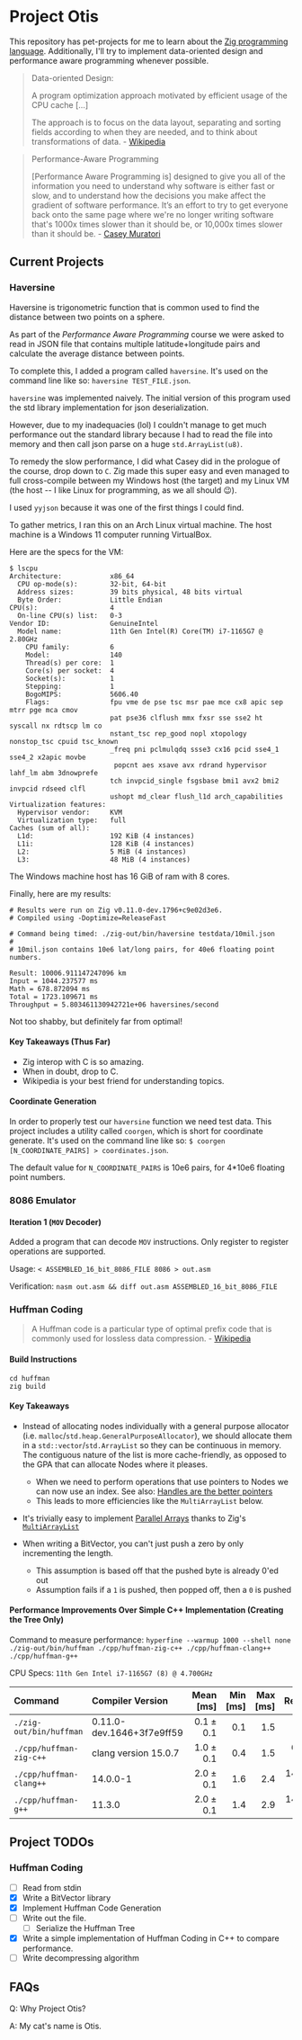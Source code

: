 # Project Otis

This repository has pet-projects for me to learn about the [Zig programming language](https://ziglang.org).
Additionally, I'll try to implement data-oriented design and performance aware programming whenever possible.

> Data-oriented Design:
>
> A program optimization approach motivated by efficient usage of the CPU cache [...]
>
> The approach is to focus on the data layout, separating and sorting fields according to when they are needed, and to think about transformations of data. - [Wikipedia](https://en.wikipedia.org/wiki/Data-oriented_design)

> Performance-Aware Programming
>
> [Performance Aware Programming is] designed to give you all of the information you need to understand why software is either fast or slow, and to understand how the decisions you make affect the gradient of software performance. It’s an effort to try to get everyone back onto the same page where we're no longer writing software that's 1000x times slower than it should be, or 10,000x times slower than it should be. - [Casey Muratori](https://www.computerenhance.com/p/welcome-to-the-performance-aware)

## Current Projects

### Haversine

Haversine is trigonometric function that is common used to find the distance between two points on a sphere.

As part of the _Performance Aware Programming_ course we were asked to read in JSON file that contains multiple latitude+longitude pairs and calculate the average distance between points.

To complete this, I added a program called `haversine`.
It's used on the command line like so: `haversine TEST_FILE.json`.

`haversine` was implemented naively.
The initial version of this program used the std library implementation for json deserialization.

However, due to my inadequacies (lol) I couldn't manage to get much performance out the standard library because I had to read the file into memory and then call json parse on a huge `std.ArrayList(u8)`.

To remedy the slow performance, I did what Casey did in the prologue of the course, drop down to `C`.
Zig made this super easy and even managed to full cross-compile between my Windows host (the target) and my Linux VM (the host -- I like Linux for programming, as we all should 😉).

I used `yyjson` because it was one of the first things I could find.

To gather metrics, I ran this on an Arch Linux virtual machine.
The host machine is a Windows 11 computer running VirtualBox.

Here are the specs for the VM:

```
$ lscpu 
Architecture:            x86_64
  CPU op-mode(s):        32-bit, 64-bit
  Address sizes:         39 bits physical, 48 bits virtual
  Byte Order:            Little Endian
CPU(s):                  4
  On-line CPU(s) list:   0-3
Vendor ID:               GenuineIntel
  Model name:            11th Gen Intel(R) Core(TM) i7-1165G7 @ 2.80GHz
    CPU family:          6
    Model:               140
    Thread(s) per core:  1
    Core(s) per socket:  4
    Socket(s):           1
    Stepping:            1
    BogoMIPS:            5606.40
    Flags:               fpu vme de pse tsc msr pae mce cx8 apic sep mtrr pge mca cmov 
                         pat pse36 clflush mmx fxsr sse sse2 ht syscall nx rdtscp lm co
                         nstant_tsc rep_good nopl xtopology nonstop_tsc cpuid tsc_known
                         _freq pni pclmulqdq ssse3 cx16 pcid sse4_1 sse4_2 x2apic movbe
                          popcnt aes xsave avx rdrand hypervisor lahf_lm abm 3dnowprefe
                         tch invpcid_single fsgsbase bmi1 avx2 bmi2 invpcid rdseed clfl
                         ushopt md_clear flush_l1d arch_capabilities
Virtualization features: 
  Hypervisor vendor:     KVM
  Virtualization type:   full
Caches (sum of all):     
  L1d:                   192 KiB (4 instances)
  L1i:                   128 KiB (4 instances)
  L2:                    5 MiB (4 instances)
  L3:                    48 MiB (4 instances)
```

The Windows machine host has 16 GiB of ram with 8 cores.


Finally, here are my results:

```
# Results were run on Zig v0.11.0-dev.1796+c9e02d3e6.
# Compiled using -Doptimize=ReleaseFast

# Command being timed: ./zig-out/bin/haversine testdata/10mil.json
#
# 10mil.json contains 10e6 lat/long pairs, for 40e6 floating point numbers.

Result: 10006.911147247096 km
Input = 1044.237577 ms
Math = 678.872094 ms
Total = 1723.109671 ms
Throughput = 5.803461130942721e+06 haversines/second
```

Not too shabby, but definitely far from optimal!

#### Key Takeaways (Thus Far)

- Zig interop with C is so amazing.
- When in doubt, drop to C.
- Wikipedia is your best friend for understanding topics.

#### Coordinate Generation

In order to properly test our `haversine` function we need test data.
This project includes a utility called `coorgen`, which is short for coordinate generate.
It's used on the command line like so: `$ coorgen [N_COORDINATE_PAIRS] > coordinates.json`.

The default value for `N_COORDINATE_PAIRS` is 10e6 pairs, for 4*10e6 floating point numbers.

### 8086 Emulator

#### Iteration 1 (`MOV` Decoder)

Added a program that can decode `MOV` instructions.
Only register to register operations are supported.

Usage: `< ASSEMBLED_16_bit_8086_FILE 8086 > out.asm`

Verification: `nasm out.asm && diff out.asm ASSEMBLED_16_bit_8086_FILE`

### Huffman Coding

> A Huffman code is a particular type of optimal prefix code that is commonly used for lossless data compression.
> \- [Wikipedia](https://en.wikipedia.org/wiki/Huffman_coding)

#### Build Instructions

```shell
cd huffman
zig build
```

#### Key Takeaways

- Instead of allocating nodes individually with a general purpose allocator (i.e. `malloc`/`std.heap.GeneralPurposeAllocator`), we should allocate them in a `std::vector`/`std.ArrayList` so they can be continuous in memory.
  The contiguous nature of the list is more cache-friendly, as opposed to the GPA
  that can allocate Nodes where it pleases.

  - When we need to perform operations that use pointers to Nodes we can now use an index.
    See also: [Handles are the better pointers](https://floooh.github.io/2018/06/17/handles-vs-pointers.html)
  - This leads to more efficiencies like the `MultiArrayList` below.

- It's trivially easy to implement [Parallel Arrays](https://en.wikipedia.org/wiki/Parallel_array) thanks to Zig's [`MultiArrayList`](https://github.com/ziglang/zig/blob/master/lib/std/multi_array_list.zig)

- When writing a BitVector, you can't just push a zero by only incrementing the length.

  - This assumption is based off that the pushed byte is already 0'ed out
  - Assumption fails if a `1` is pushed, then popped off, then a `0` is pushed

#### Performance Improvements Over Simple C++ Implementation (Creating the Tree Only)

Command to measure performance: `hyperfine --warmup 1000 --shell none ./zig-out/bin/huffman ./cpp/huffman-zig-c++ ./cpp/huffman-clang++ ./cpp/huffman-g++`

CPU Specs: `11th Gen Intel i7-1165G7 (8) @ 4.700GHz`

| Command                 | Compiler Version          | Mean [ms] | Min [ms] | Max [ms] |     Relative |
| :---------------------- | :------------------------ | --------: | -------: | -------: | -----------: |
| `./zig-out/bin/huffman` | 0.11.0-dev.1646+3f7e9ff59 | 0.1 ± 0.1 |      0.1 |      1.5 |         1.00 |
| `./cpp/huffman-zig-c++` | clang version 15.0.7      | 1.0 ± 0.1 |      0.4 |      1.5 |  6.90 ± 4.00 |
| `./cpp/huffman-clang++` | 14.0.0-1                  | 2.0 ± 0.1 |      1.6 |      2.4 | 14.45 ± 8.29 |
| `./cpp/huffman-g++`     | 11.3.0                    | 2.0 ± 0.1 |      1.4 |      2.9 | 14.34 ± 8.24 |

## Project TODOs

### Huffman Coding

- [ ] Read from stdin
- [x] Write a BitVector library
- [x] Implement Huffman Code Generation
- [ ] Write out the file.
  - [ ] Serialize the Huffman Tree
- [x] Write a simple implementation of Huffman Coding in C++ to compare performance.
- [ ] Write decompressing algorithm

## FAQs

Q: Why Project Otis?

A: My cat's name is Otis.
